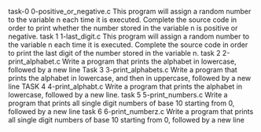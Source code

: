 task-0 0-positive_or_negative.c This program will assign a random number to the variable n each time it is executed. Complete the source code in order to print whether the number stored in the variable n is positive or negative.
task 1 1-last_digit.c This program will assign a random number to the variable n each time it is executed. Complete the source code in order to print the last digit of the number stored in the variable n.
task 2 2-print_alphabet.c Write a program that prints the alphabet in lowercase, followed by a new line
Task 3 3-print_alphabets.c Write a program that prints the alphabet in lowercase, and then in uppercase, followed by a new line
TASK 4 4-print_alphabt.c Write a program that prints the alphabet in lowercase, followed by a new line.
task 5 5-print_numbers.c Write a program that prints all single digit numbers of base 10 starting from 0, followed by a new line
task 6 6-print_numberz.c Write a program that prints all single digit numbers of base 10 starting from 0, followed by a new line
